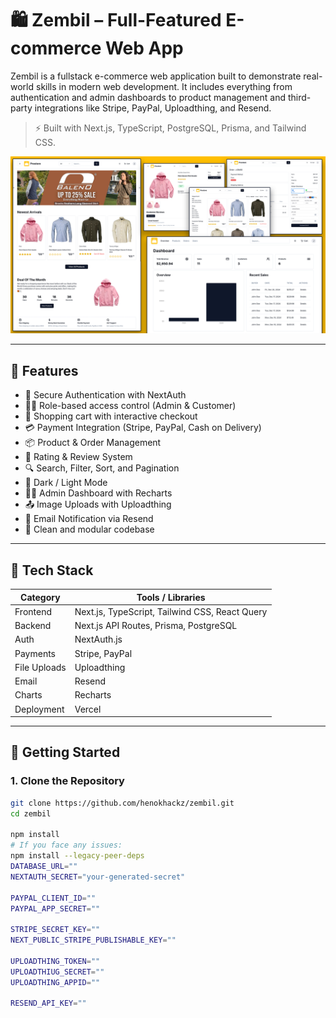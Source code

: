 # 🛍️ Zembil – Full-Featured E-commerce Web App

Zembil is a fullstack e-commerce web application built to demonstrate real-world skills in modern web development. It includes everything from authentication and admin dashboards to product management and third-party integrations like Stripe, PayPal, Uploadthing, and Resend.

> ⚡ Built with Next.js, TypeScript, PostgreSQL, Prisma, and Tailwind CSS.

![Zembil Screenshot](/public/images/screen.png)

---

## 📌 Features

- 🔐 Secure Authentication with NextAuth
- 🧑‍💼 Role-based access control (Admin & Customer)
- 🛒 Shopping cart with interactive checkout
- 💳 Payment Integration (Stripe, PayPal, Cash on Delivery)
- 📦 Product & Order Management
- 🌟 Rating & Review System
- 🔍 Search, Filter, Sort, and Pagination
- 🌙 Dark / Light Mode
- 🧑‍💻 Admin Dashboard with Recharts
- 📤 Image Uploads with Uploadthing
- 📧 Email Notification via Resend
- 🧠 Clean and modular codebase

---

## 🧠 Tech Stack

| Category      | Tools / Libraries                                |
| ------------- | ------------------------------------------------ |
| Frontend      | Next.js, TypeScript, Tailwind CSS, React Query   |
| Backend       | Next.js API Routes, Prisma, PostgreSQL           |
| Auth          | NextAuth.js                                      |
| Payments      | Stripe, PayPal                                   |
| File Uploads  | Uploadthing                                      |
| Email         | Resend                                           |
| Charts        | Recharts                                         |
| Deployment    | Vercel                                           |

---

## 📁 Getting Started

### 1. Clone the Repository

```bash
git clone https://github.com/henokhackz/zembil.git
cd zembil

npm install
# If you face any issues:
npm install --legacy-peer-deps
DATABASE_URL=""
NEXTAUTH_SECRET="your-generated-secret"

PAYPAL_CLIENT_ID=""
PAYPAL_APP_SECRET=""

STRIPE_SECRET_KEY=""
NEXT_PUBLIC_STRIPE_PUBLISHABLE_KEY=""

UPLOADTHING_TOKEN=""
UPLOADTHIUG_SECRET=""
UPLOADTHING_APPID=""

RESEND_API_KEY=""
